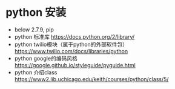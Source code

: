 # python 安装 
- below 2.7.9, pip
- python 标准库  https://docs.python.org/2/library/
- python twilio模块（属于python的外部软件包） https://www.twilio.com/docs/libraries/python
- python google的编码风格  https://google.github.io/styleguide/pyguide.html
- python 介绍class  https://www2.lib.uchicago.edu/keith/courses/python/class/5/

